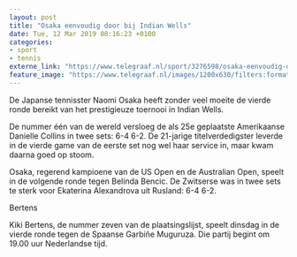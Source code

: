 ```yaml
---
layout: post
title: "Osaka eenvoudig door bij Indian Wells"
date: Tue, 12 Mar 2019 08:16:23 +0100
categories: 
- sport 
- tennis 
externe_link: "https://www.telegraaf.nl/sport/3276598/osaka-eenvoudig-door-bij-indian-wells"
feature_image: "https://www.telegraaf.nl/images/1200x630/filters:format(jpeg):quality(80)/cdn-kiosk-api.telegraaf.nl/bdd4d5d6-4496-11e9-88a6-056518184b48.jpg"
---
```


<p class="intro">De Japanse tennisster Naomi Osaka heeft zonder veel moeite de vierde ronde bereikt van het prestigieuze toernooi in Indian Wells.</p> <p>De nummer één van de wereld versloeg de als 25e geplaatste Amerikaanse Danielle Collins in twee sets: 6-4 6-2. De 21-jarige titelverdedigster leverde in de vierde game van de eerste set nog wel haar service in, maar kwam daarna goed op stoom.</p><p>Osaka, regerend kampioene van de US Open en de Australian Open, speelt in de volgende ronde tegen Belinda Bencic. De Zwitserse was in twee sets te sterk voor Ekaterina Alexandrova uit Rusland: 6-4 6-2.</p><p>Bertens</p><p>Kiki Bertens, de nummer zeven van de plaatsingslijst, speelt dinsdag in de vierde ronde tegen de Spaanse Garbiñe Muguruza. Die partij begint om 19.00 uur Nederlandse tijd.</p>
